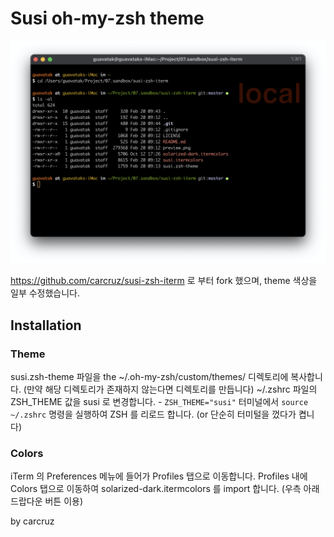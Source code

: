 # Susi oh-my-zsh theme 

![alt text](https://github.com/guavatak/susi-zsh-iterm/blob/master/preview.png)

https://github.com/carcruz/susi-zsh-iterm 로 부터 fork 했으며, theme 색상을 일부 수정했습니다.

## Installation

### Theme

susi.zsh-theme 파일을 the ~/.oh-my-zsh/custom/themes/ 디렉토리에 복사합니다. (만약 해당 디렉토리가 존재하지 않는다면 디렉토리를 만듭니다)
~/.zshrc 파일의 ZSH_THEME 값을 susi 로 변경합니다. - `ZSH_THEME="susi"`
터미널에서 `source ~/.zshrc` 명령을 실행하여 ZSH 를 리로드 합니다. (or 단순히 터미털을 껐다가 켭니다)

### Colors
iTerm 의 Preferences 메뉴에 들어가 Profiles 탭으로 이동합니다.
Profiles 내에 Colors 탭으로 이동하여 solarized-dark.itermcolors 를 import 합니다. (우측 아래 드랍다운 버튼 이용)

by carcruz
